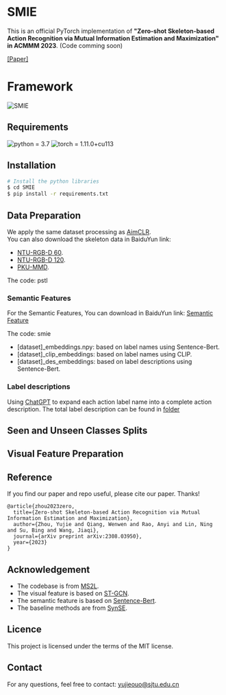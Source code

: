 # SMIE
This is an official PyTorch implementation of **"Zero-shot Skeleton-based Action Recognition 
via Mutual Information Estimation and Maximization" in ACMMM 2023**.
(Code comming soon)

[[Paper]](https://arxiv.org/abs/2308.03950)
# Framework
![SMIE](https://github.com/YujieOuO/SMIE/blob/main/images/pipeline.png)

## Requirements
![python = 3.7](https://img.shields.io/badge/python-3.7.13-green)
![torch = 1.11.0+cu113](https://img.shields.io/badge/torch-1.11.0%2Bcu113-yellowgreen)

## Installation
```bash
# Install the python libraries
$ cd SMIE
$ pip install -r requirements.txt
```

## Data Preparation
We apply the same dataset processing as [AimCLR](https://github.com/Levigty/AimCLR).  
You can also download the skeleton data in BaiduYun link:
* [NTU-RGB-D 60](https://pan.baidu.com/s/1ukBF5aI8QawRriJbmsrv5Q).
* [NTU-RGB-D 120](https://pan.baidu.com/s/1AG_516WHitv1LBh1NNrvVg).
* [PKU-MMD](https://pan.baidu.com/s/168uXCgrKdh7esqatGwfEfg).
  
The code: pstl

### Semantic Features
For the Semantic Features, You can download in BaiduYun link: [Semantic Feature](https://pan.baidu.com/s/1y2r15lxGF3i9aPa1ARfRiQ)

The code: smie
* [dataset]_embeddings.npy: based on label names using Sentence-Bert.
* [dataset]_clip_embeddings: based on label names using CLIP.
* [dataset]_des_embeddings: based on label descriptions using Sentence-Bert.

### Label descriptions
Using [ChatGPT](https://chat.openai.com/) to expand each action label name into a complete action description.
The total label description can be found in [folder](https://github.com/YujieOuO/SMIE/tree/main/descriptions)

## Seen and Unseen Classes Splits

## Visual Feature Preparation

## Reference
If you find our paper and repo useful, please cite our paper. Thanks!
```
@article{zhou2023zero,
  title={Zero-shot Skeleton-based Action Recognition via Mutual Information Estimation and Maximization},
  author={Zhou, Yujie and Qiang, Wenwen and Rao, Anyi and Lin, Ning and Su, Bing and Wang, Jiaqi},
  journal={arXiv preprint arXiv:2308.03950},
  year={2023}
}
```

## Acknowledgement
* The codebase is from [MS2L](https://github.com/LanglandsLin/MS2L).
* The visual feature is based on [ST-GCN](https://github.com/yysijie/st-gcn/blob/master/OLD_README.md).
* The semantic feature is based on [Sentence-Bert](https://github.com/UKPLab/sentence-transformers).
* The baseline methods are from [SynSE](https://github.com/skelemoa/synse-zsl).

## Licence
This project is licensed under the terms of the MIT license.

## Contact
For any questions, feel free to contact: yujieouo@sjtu.edu.cn
